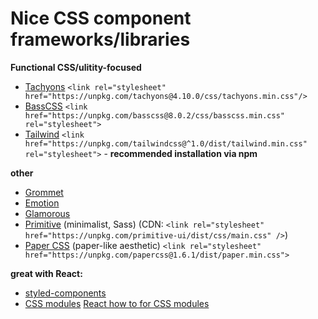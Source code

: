 # Nice CSS component frameworks/libraries   

**Functional CSS/ulitity-focused**

* [Tachyons](http://tachyons.io/) `<link rel="stylesheet" href="https://unpkg.com/tachyons@4.10.0/css/tachyons.min.css"/>` 
* [BassCSS](https://basscss.com/) `<link href="https://unpkg.com/basscss@8.0.2/css/basscss.min.css" rel="stylesheet">` 
* [Tailwind](https://tailwindcss.com/) `<link href="https://unpkg.com/tailwindcss@^1.0/dist/tailwind.min.css" rel="stylesheet">` - **recommended installation via npm** 

**other**

* [Grommet](https://v2.grommet.io/)
* [Emotion](https://emotion.sh/docs/introduction)
* [Glamorous](https://glamorous.rocks/)
* [Primitive](https://taniarascia.github.io/primitive/) (minimalist, Sass) (CDN: `<link rel="stylesheet" href="https://unpkg.com/primitive-ui/dist/css/main.css" />`)
* [Paper CSS](https://www.getpapercss.com/) (paper-like aesthetic) `<link rel="stylesheet" href="https://unpkg.com/papercss@1.6.1/dist/paper.min.css">`

**great with React:**

* [styled-components](https://www.styled-components.com/)
* [CSS modules](https://github.com/css-modules/css-modules) [React how to for CSS modules](https://www.robinwieruch.de/react-css-modules)

